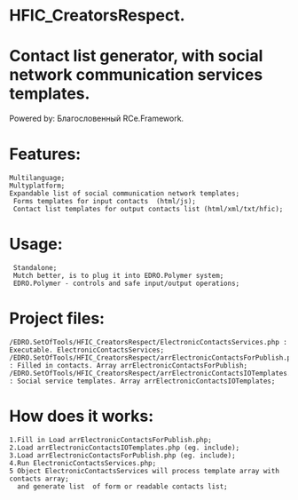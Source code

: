 # HFIC_CreatorsRespect.  
# Contact list generator, with social network communication services templates.
Powered by: Благословенный RCe.Framework.


# Features:
    Multilanguage;
    Multyplatform;
    Expandable list of social communication network templates;
     Forms templates for input contacts  (html/js);
     Contact list templates for output contacts list (html/xml/txt/hfic);
     
# Usage:
     Standalone;
     Mutch better, is to plug it into EDRO.Polymer system;
     EDRO.Polymer - controls and safe input/output operations;
     
# Project files:
    /EDRO.SetOfTools/HFIC_CreatorsRespect/ElectronicContactsServices.php : Executable. ElectronicContactsServices;
    /EDRO.SetOfTools/HFIC_CreatorsRespect/arrElectronicContactsForPublish.php : Filled in contacts. Array arrElectronicContactsForPublish;
    /EDRO.SetOfTools/HFIC_CreatorsRespect/arrElectronicContactsIOTemplates.php  : Social service templates. Array arrElectronicContactsIOTemplates;
    
# How does it works:
    1.Fill in Load arrElectronicContactsForPublish.php;
    2.Load arrElectronicContactsIOTemplates.php (eg. include);
    3.Load arrElectronicContactsForPublish.php (eg. include);
    4.Run ElectronicContactsServices.php;
    5 Object ElectronicContactsServices will process template array with contacts array;
      and generate list  of form or readable contacts list;
    

